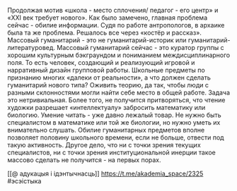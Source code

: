 Продолжая мотив «школа - место сплочения/ педагог - его центр» и «ХХI век требует нового».
Как было замечено, главная проблема сейчас - обилие информации. Судя по работе антропологов, в архаике была та же проблема. Решалось все через «костёр и рассказ».
Массовый гуманитарий - это не гуманитарий-историк или гуманитарий-литературовед. Массовый гуманитарий сейчас - это куратор группы с хорошим культурным бэкграундом и пониманием междисциплинарного поля. То есть человек, создающий и реализующий игровой и нарративный дизайн групповой работы.
Школьные предметы по признанию многих «далеки от реальности», а что должен сделать гуманитарий нового типа? Оживить теорию, да так, чтобы люди с разными склонностями могли найти себе место в общей работе. Задача это нетривиальная. Более того, не получится притворяться, что чтение художки разрешает «интеллектуалу» забросить математику или биологию. Умение читать - уже давно лежалый товар. Не нужно быть специалистом в математике или той же биологии, но нужно уметь их внимательно слушать.
Обилие гуманитарных предметов вполне позволяет половину школьного времени, если не больше, отвести под такую активность. Другое дело, что ни с точки зрения текущих специалистов, ни с точки зрения институциональной инерции такое массово сделать не получится - на первых порах.

[[@ адукацыя і ідэнтычнасць]]
https://t.me/akademia_space/2325
#эсэістыка